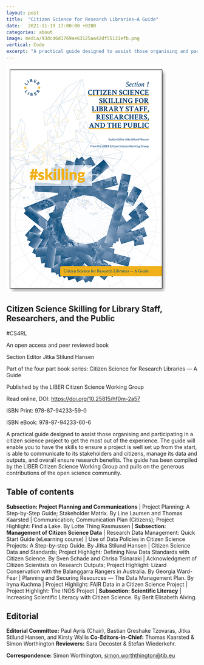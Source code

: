 ```yaml
---
layout: post
title:  "Citizen Science for Research Libraries–A Guide"
date:   2021-11-19 17:00:00 +0200
categories: about
image: media/93dcd6d1769ae63125aa42df55131efb.png
vertical: Code
excerpt: "A practical guide designed to assist those organising and participating in a citizen science project to get the most out of the experience."
---
```


<script type="application/json" class="js-hypothesis-config">
  {
    "openSidebar": true
  }
</script>
<script async src="https://hypothes.is/embed.js"></script>

![](media/93dcd6d1769ae63125aa42df55131efb.png)

## Citizen Science Skilling for Library Staff, Researchers, and the Public

\#CS4RL

An open access and peer reviewed book

Section Editor Jitka Stilund Hansen

Part of the four part book series: Citizen Science for Research Libraries — A
Guide

Published by the LIBER Citizen Science Working Group

Read online, DOI: <https://doi.org/10.25815/hf0m-2a57>

ISBN Print: 978-87-94233-59-0

ISBN eBook: 978-87-94233-60-6

A practical guide designed to assist those organising and participating in a
citizen science project to get the most out of the experience. The guide will
enable you to have the skills to ensure a project is well set up from the start,
is able to communicate to its stakeholders and citizens, manage its data and
outputs, and overall ensure research benefits. The guide has been compiled by
the LIBER Citizen Science Working Group and pulls on the generous contributions
of the open science community.

## Table of contents

**Subsection: Project Planning and Communications** \| Project Planning: A
Step-by-Step Guide; Stakeholder Matrix. By Line Laursen and Thomas Kaarsted \|
Communication; Communication Plan (Citizens); Project Highlight: Find a Lake. By
Lotte Thing Rasmussen \| **Subsection: Management of Citizen Science Data** \|
Research Data Management: Quick Start Guide (eLearning course) \| Use of Data
Policies in Citizen Science Projects: A Step-by-step Guide. By Jitka Stilund
Hansen \| Citizen Science Data and Standards; Project Highlight: Defining New
Data Standards with Citizen Science. By Sven Schade and Chrisa Tsinaraki \|
Acknowledgment of Citizen Scientists on Research Outputs; Project Highlight:
Lizard Conservation with the Balanggarra Rangers in Australia. By Georgia
Ward-Fear \| Planning and Securing Resources — The Data Management Plan. By
Iryna Kuchma \| Project Highlight: FAIR Data in a Citizen Science Project \|
Project Highlight: The INOS Project \| **Subsection: Scientific Literacy** \|
Increasing Scientific Literacy with Citizen Science. By Berit Elisabeth Alving.

## Editorial

**Editorial Committee:** Paul Ayris (Chair), Bastian Greshake Tzovaras, Jitka
Stilund Hansen, and Kirsty Wallis **Co-Editors-in-Chief:** Thomas Kaarsted &
Simon Worthington **Reviewers:** Sara Decoster & Stefan Wiederkehr.

**Correspondence:** Simon Worthington, <simon.worththington@tib.eu>
